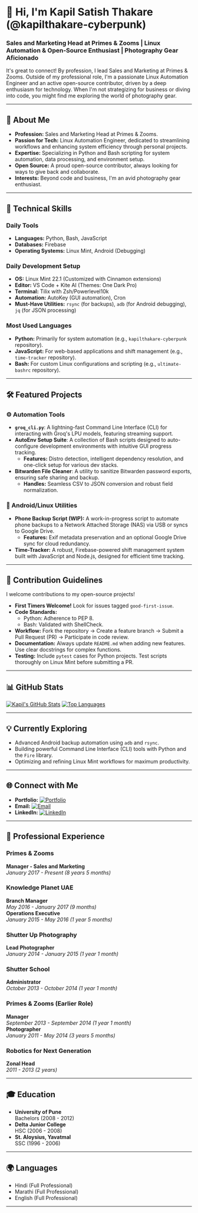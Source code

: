# 👋 Hi, I'm Kapil Satish Thakare (@kapilthakare-cyberpunk)

### Sales and Marketing Head at Primes & Zooms | Linux Automation & Open-Source Enthusiast | Photography Gear Aficionado

It's great to connect! By profession, I lead Sales and Marketing at Primes & Zooms. Outside of my professional role, I'm a passionate Linux Automation Engineer and an active open-source contributor, driven by a deep enthusiasm for technology. When I'm not strategizing for business or diving into code, you might find me exploring the world of photography gear.

---

## 🚀 About Me

- **Profession:** Sales and Marketing Head at Primes & Zooms.
- **Passion for Tech:** Linux Automation Engineer, dedicated to streamlining workflows and enhancing system efficiency through personal projects.
- **Expertise:** Specializing in Python and Bash scripting for system automation, data processing, and environment setup.
- **Open Source:** A proud open-source contributor, always looking for ways to give back and collaborate.
- **Interests:** Beyond code and business, I'm an avid photography gear enthusiast.

---

## 🔧 Technical Skills

### Daily Tools
- **Languages:** Python, Bash, JavaScript
- **Databases:** Firebase
- **Operating Systems:** Linux Mint, Android (Debugging)

### Daily Development Setup
- **OS:** Linux Mint 22.1 (Customized with Cinnamon extensions)
- **Editor:** VS Code + Kite AI (Themes: One Dark Pro)
- **Terminal:** Tilix with Zsh/Powerlevel10k
- **Automation:** AutoKey (GUI automation), Cron
- **Must-Have Utilities:** `rsync` (for backups), `adb` (for Android debugging), `jq` (for JSON processing)

### Most Used Languages
- **Python:** Primarily for system automation (e.g., `kapilthakare-cyberpunk` repository).
- **JavaScript:** For web-based applications and shift management (e.g., `time-tracker` repository).
- **Bash:** For custom Linux configurations and scripting (e.g., `ultimate-bashrc` repository).

---

## 🛠️ Featured Projects

### ⚙️ Automation Tools
- **`groq_cli.py`**: A lightning-fast Command Line Interface (CLI) for interacting with Groq's LPU models, featuring streaming support.
- **AutoEnv Setup Suite**: A collection of Bash scripts designed to auto-configure development environments with intuitive GUI progress tracking.
    - **Features:** Distro detection, intelligent dependency resolution, and one-click setup for various dev stacks.
- **Bitwarden File Cleaner**: A utility to sanitize Bitwarden password exports, ensuring safe sharing and backup.
    - **Handles:** Seamless CSV to JSON conversion and robust field normalization.

### 📱 Android/Linux Utilities
- **Phone Backup Script (WIP):** A work-in-progress script to automate phone backups to a Network Attached Storage (NAS) via USB or syncs to Google Drive.
    - **Features:** Exif metadata preservation and an optional Google Drive sync for cloud redundancy.
- **Time-Tracker:** A robust, Firebase-powered shift management system built with JavaScript and Node.js, designed for efficient time tracking.

---

## 🤝 Contribution Guidelines

I welcome contributions to my open-source projects!

- **First Timers Welcome!** Look for issues tagged `good-first-issue`.
- **Code Standards:**
    - Python: Adherence to PEP 8.
    - Bash: Validated with ShellCheck.
- **Workflow:** Fork the repository → Create a feature branch → Submit a Pull Request (PR) → Participate in code review.
- **Documentation:** Always update `README.md` when adding new features. Use clear docstrings for complex functions.
- **Testing:** Include `pytest` cases for Python projects. Test scripts thoroughly on Linux Mint before submitting a PR.

---

## 📊 GitHub Stats

[![Kapil's GitHub Stats](https://github-readme-stats.vercel.app/api?username=kapilthakare-cyberpunk&show_icons=true&theme=radical)](https://github.com/anuraghazra/github-readme-stats)
[![Top Languages](https://github-readme-stats.vercel.app/api/top-langs/?username=kapilthakare-cyberpunk&layout=compact&theme=radical)](https://github.com/anuraghazra/github-readme-stats)

---

## 💡 Currently Exploring

- Advanced Android backup automation using `adb` and `rsync`.
- Building powerful Command Line Interface (CLI) tools with Python and the `Fire` library.
- Optimizing and refining Linux Mint workflows for maximum productivity.

---

## 🌐 Connect with Me

- **Portfolio:** [![Portfolio](https://img.shields.io/badge/Portfolio-kapilsthakare.com-blue)](https://kapilsthakare.com)
- **Email:** [![Email](https://img.shields.io/badge/Email-kapil.thakare%40primesandzooms.com-red)](mailto:kapilsthakare@primesandzooms.com)
- **LinkedIn:** [![LinkedIn](https://img.shields.io/badge/LinkedIn-kapil--thakare-0077B5)](https://linkedin.com/in/kapil-thakare)

---

## 🏢 Professional Experience

### Primes & Zooms
**Manager - Sales and Marketing**  
*January 2017 - Present (8 years 5 months)*

### Knowledge Planet UAE
**Branch Manager**  
*May 2016 - January 2017 (9 months)*  
**Operations Executive**  
*January 2015 - May 2016 (1 year 5 months)*

### Shutter Up Photography
**Lead Photographer**  
*January 2014 - January 2015 (1 year 1 month)*

### Shutter School
**Administrator**  
*October 2013 - October 2014 (1 year 1 month)*

### Primes & Zooms (Earlier Role)
**Manager**  
*September 2013 - September 2014 (1 year 1 month)*  
**Photographer**  
*January 2011 - May 2014 (3 years 5 months)*

### Robotics for Next Generation
**Zonal Head**  
*2011 - 2013 (2 years)*

---

## 🎓 Education

- **University of Pune**  
  Bachelors (2008 - 2012)
- **Delta Junior College**  
  HSC (2006 - 2008)
- **St. Aloysius, Yavatmal**  
  SSC (1996 - 2006)

---

## 🌍 Languages

- Hindi (Full Professional)
- Marathi (Full Professional)
- English (Full Professional)

---

